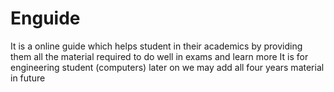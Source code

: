# Enguide
It is a online guide which helps student in their academics by providing them all the material required to do well in exams and learn more
It is for engineering student (computers) 
later on we may add all four years material in future
